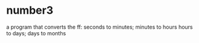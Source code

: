 # number3
 a program that converts the ff: seconds to minutes; minutes to hours hours to days; days to months
